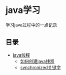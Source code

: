 # java学习
学习java过程中的一点记录
## 目录
- [java线程](https://github.com/andyChenAn/java-study/tree/master/thread/README.md)
  - [如何创建java线程](https://github.com/andyChenAn/java-study/tree/master/thread/createThread/)
  - [synchronized关键字](https://github.com/andyChenAn/java-study/tree/master/thread/synchronized/)
